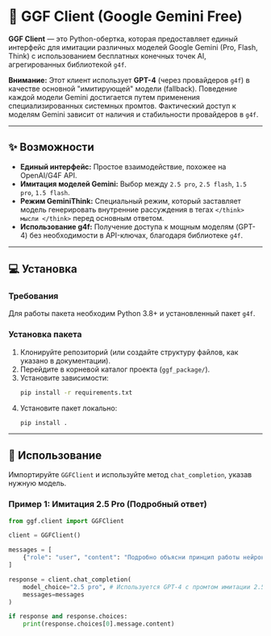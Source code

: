 # 🚀 GGF Client (Google Gemini Free)

**GGF Client** — это Python-обертка, которая предоставляет единый интерфейс для имитации различных моделей Google Gemini (Pro, Flash, Think) с использованием бесплатных конечных точек AI, агрегированных библиотекой `g4f`.

**Внимание:** Этот клиент использует **GPT-4** (через провайдеров `g4f`) в качестве основной "имитирующей" модели (fallback). Поведение каждой модели Gemini достигается путем применения специализированных системных промтов. Фактический доступ к моделям Gemini зависит от наличия и стабильности провайдеров в `g4f`.

---

## ✨ Возможности

* **Единый интерфейс:** Простое взаимодействие, похожее на OpenAI/G4F API.
* **Имитация моделей Gemini:** Выбор между `2.5 pro`, `2.5 flash`, `1.5 pro`, `1.5 flash`.
* **Режим GeminiThink:** Специальный режим, который заставляет модель генерировать внутренние рассуждения в тегах `</think> мысли </think>` перед основным ответом.
* **Использование g4f:** Получение доступа к мощным моделям (GPT-4) без необходимости в API-ключах, благодаря библиотеке `g4f`.

---

## 💻 Установка

### Требования

Для работы пакета необходим Python 3.8+ и установленный пакет `g4f`.

### Установка пакета

1.  Клонируйте репозиторий (или создайте структуру файлов, как указано в документации).
2.  Перейдите в корневой каталог проекта (`ggf_package/`).
3.  Установите зависимости:
    ```bash
    pip install -r requirements.txt
    ```
4.  Установите пакет локально:
    ```bash
    pip install .
    ```

---

## 📝 Использование

Импортируйте `GGFClient` и используйте метод `chat_completion`, указав нужную модель.

### Пример 1: Имитация 2.5 Pro (Подробный ответ)

```python
from ggf.client import GGFClient

client = GGFClient()

messages = [
    {"role": "user", "content": "Подробно объясни принцип работы нейронной сети."}
]

response = client.chat_completion(
    model_choice="2.5 pro", # Используется GPT-4 с промтом имитации 2.5 Pro
    messages=messages
)

if response and response.choices:
    print(response.choices[0].message.content)
